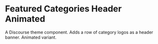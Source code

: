 # Featured Categories Header Animated

A Discourse theme component. Adds a row of category logos as a header banner. Animated variant.